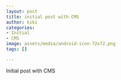 ```yaml
---
layout: post
title: initial post with CMS
author: kiki
categories:
- Initial
- CMS
image: assets/media/android-icon-72x72.png
tags: []

---
```

Initial post with CMS